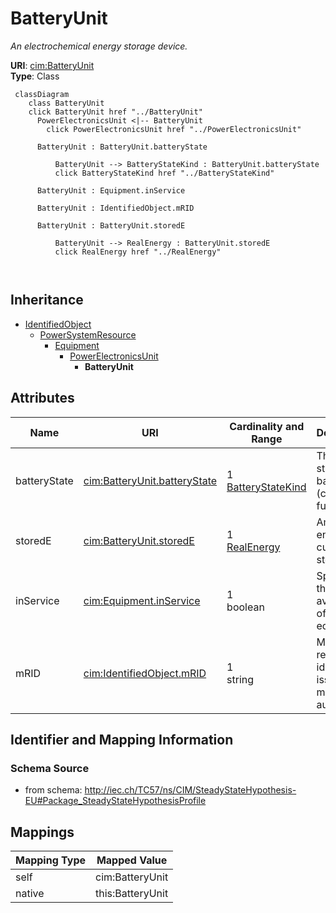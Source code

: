 # BatteryUnit


_An electrochemical energy storage device._





**URI**: [cim:BatteryUnit](http://iec.ch/TC57/CIM100#BatteryUnit)<br />
**Type**: Class




```mermaid
 classDiagram
    class BatteryUnit
    click BatteryUnit href "../BatteryUnit"
      PowerElectronicsUnit <|-- BatteryUnit
        click PowerElectronicsUnit href "../PowerElectronicsUnit"
      
      BatteryUnit : BatteryUnit.batteryState
        
          BatteryUnit --> BatteryStateKind : BatteryUnit.batteryState
          click BatteryStateKind href "../BatteryStateKind"
        
      BatteryUnit : Equipment.inService
        
      BatteryUnit : IdentifiedObject.mRID
        
      BatteryUnit : BatteryUnit.storedE
        
          BatteryUnit --> RealEnergy : BatteryUnit.storedE
          click RealEnergy href "../RealEnergy"
        
      
```





## Inheritance
* [IdentifiedObject](IdentifiedObject.md)
    * [PowerSystemResource](PowerSystemResource.md)
        * [Equipment](Equipment.md)
            * [PowerElectronicsUnit](PowerElectronicsUnit.md)
                * **BatteryUnit**



## Attributes


| Name | URI | Cardinality and Range | Description | Inheritance |
| ---  | --- | --- | --- | --- |
| batteryState | [cim:BatteryUnit.batteryState](http://iec.ch/TC57/CIM100#BatteryUnit.batteryState) | 1 <br />  [BatteryStateKind](BatteryStateKind.md)  | The current state of the battery (charging, full, etc | direct |
| storedE | [cim:BatteryUnit.storedE](http://iec.ch/TC57/CIM100#BatteryUnit.storedE) | 1 <br />  [RealEnergy](RealEnergy.md)  | Amount of energy currently stored | direct |
| inService | [cim:Equipment.inService](http://iec.ch/TC57/CIM100#Equipment.inService) | 1 <br />  boolean  | Specifies the availability of the equipment | [Equipment](Equipment.md) |
| mRID | [cim:IdentifiedObject.mRID](http://iec.ch/TC57/CIM100#IdentifiedObject.mRID) | 1 <br />  string  | Master resource identifier issued by a model authority | [IdentifiedObject](IdentifiedObject.md) |









## Identifier and Mapping Information







### Schema Source


* from schema: http://iec.ch/TC57/ns/CIM/SteadyStateHypothesis-EU#Package_SteadyStateHypothesisProfile





## Mappings

| Mapping Type | Mapped Value |
| ---  | ---  |
| self | cim:BatteryUnit |
| native | this:BatteryUnit |





